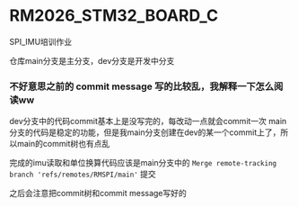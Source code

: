 # RM2026_STM32_BOARD_C
SPI_IMU培训作业

仓库main分支是主分支，dev分支是开发中分支

### 不好意思之前的 commit message 写的比较乱，我解释一下怎么阅读ww

dev分支中的代码commit基本上是没写完的，每改动一点就会commit一次
main分支的代码是稳定的功能，但是我main分支创建在dev的某一个commit上了，所以main的commit树也有点乱

完成的imu读取和单位换算代码应该是main分支中的 `Merge remote-tracking branch 'refs/remotes/RMSPI/main'` 提交

之后会注意把commit树和commit message写好的
